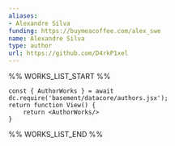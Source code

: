 ```yaml
---
aliases:
- Alexandre Silva
funding: https://buymeacoffee.com/alex_swe
name: Alexandre Silva
type: author
url: https://github.com/D4rkP1xel
---
```



%% WORKS_LIST_START %%

```datacorejsx
const { AuthorWorks } = await dc.require('basement/datacore/authors.jsx');
return function View() {
    return <AuthorWorks/>
}
```
%% WORKS_LIST_END %%